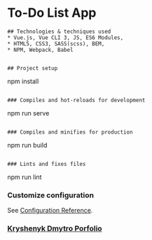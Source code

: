 # To-Do List App
```
## Technologies & techniques used
* Vue.js, Vue CLI 3, JS, ES6 Modules,
* HTML5, CSS3, SASS(scss), BEM,
* NPM, Webpack, Babel


## Project setup
```
npm install
```

### Compiles and hot-reloads for development
```
npm run serve
```

### Compiles and minifies for production
```
npm run build
```

### Lints and fixes files
```
npm run lint


### Customize configuration
See [Configuration Reference](https://cli.vuejs.org/config/).


### [Kryshenyk Dmytro Porfolio](https://dmytrokryshenyk.github.io/Portfolio/build/)
